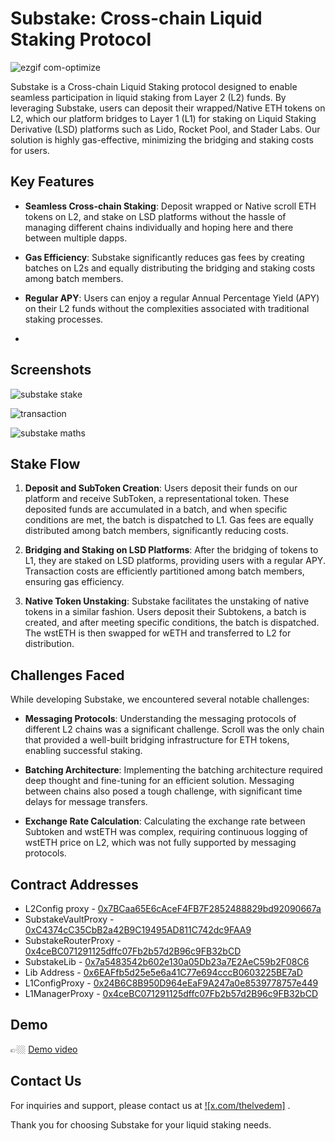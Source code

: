 # Substake: Cross-chain Liquid Staking Protocol

![ezgif com-optimize](https://github.com/surfer05/Substake/assets/85151171/dc6235f3-eb70-499d-afe6-a22494d8eb08)

Substake is a Cross-chain Liquid Staking protocol designed to enable seamless participation in liquid staking from Layer 2 (L2) funds. By leveraging Substake, users can deposit their wrapped/Native ETH tokens on L2, which our platform bridges to Layer 1 (L1) for staking on Liquid Staking Derivative (LSD) platforms such as Lido, Rocket Pool, and Stader Labs. Our solution is highly gas-effective, minimizing the bridging and staking costs for users.

## Key Features

- **Seamless Cross-chain Staking**: Deposit wrapped or Native scroll ETH tokens on L2, and stake on LSD platforms without the hassle of managing different chains individually and hoping here and there between multiple dapps.

- **Gas Efficiency**: Substake significantly reduces gas fees by creating batches on L2s and equally distributing the bridging and staking costs among batch members.

- **Regular APY**: Users can enjoy a regular Annual Percentage Yield (APY) on their L2 funds without the complexities associated with traditional staking processes.
- 
## Screenshots
![substake stake](https://github.com/anubhav11156/Substake/assets/86551390/4ee95fd6-646f-47de-ad78-fad62bfd6a1d)

![transaction](https://github.com/anubhav11156/Substake/assets/86551390/b4aa55d7-62b1-41e3-872c-7b66e9828fd8)

![substake maths](https://github.com/anubhav11156/Substake/assets/86551390/8c5ee0cd-6e7b-4077-9d28-499b2f3db79d)
## Stake Flow

1. **Deposit and SubToken Creation**: Users deposit their funds on our platform and receive SubToken, a representational token. These deposited funds are accumulated in a batch, and when specific conditions are met, the batch is dispatched to L1. Gas fees are equally distributed among batch members, significantly reducing costs.

2. **Bridging and Staking on LSD Platforms**: After the bridging of tokens to L1, they are staked on LSD platforms, providing users with a regular APY. Transaction costs are efficiently partitioned among batch members, ensuring gas efficiency.

3. **Native Token Unstaking**: Substake facilitates the unstaking of native tokens in a similar fashion. Users deposit their Subtokens, a batch is created, and after meeting specific conditions, the batch is dispatched. The wstETH is then swapped for wETH and transferred to L2 for distribution.

## Challenges Faced

While developing Substake, we encountered several notable challenges:

- **Messaging Protocols**: Understanding the messaging protocols of different L2 chains was a significant challenge. Scroll was the only chain that provided a well-built bridging infrastructure for ETH tokens, enabling successful staking.

- **Batching Architecture**: Implementing the batching architecture required deep thought and fine-tuning for an efficient solution. Messaging between chains also posed a tough challenge, with significant time delays for message transfers.

- **Exchange Rate Calculation**: Calculating the exchange rate between Subtoken and wstETH was complex, requiring continuous logging of wstETH price on L2, which was not fully supported by messaging protocols.



## Contract Addresses
- L2Config proxy - [0x7BCaa65E6cAceF4FB7F2852488829bd92090667a](https://sepolia.scrollscan.com/address/0x7BCaa65E6cAceF4FB7F2852488829bd92090667a) 
- SubstakeVaultProxy - [0xC4374cC35CbB2a42B9C19495AD811C742dc9FAA9](https://sepolia.scrollscan.com/address/0xC4374cC35CbB2a42B9C19495AD811C742dc9FAA9) 
- SubstakeRouterProxy - [0x4ceBC071291125dffc07Fb2b57d2B96c9FB32bCD](https://sepolia.scrollscan.com/address/0x4ceBC071291125dffc07Fb2b57d2B96c9FB32bCD) 
- SubstakeLib - [0x7a5483542b602e130a05Db23a7E2AeC59b2F08C6](https://sepolia.scrollscan.com/address/0x7a5483542b602e130a05Db23a7E2AeC59b2F08C6) 
- Lib Address - [0x6EAFfb5d25e5e6a41C77e694cccB0603225BE7aD](https://sepolia.etherscan.io/address/0x6EAFfb5d25e5e6a41C77e694cccB0603225BE7aD)
- L1ConfigProxy - [0x24B6C8B950D964eEaF9A247a0e8539778757e449](https://sepolia.etherscan.io/address/0x24B6C8B950D964eEaF9A247a0e8539778757e449)
- L1ManagerProxy - [0x4ceBC071291125dffc07Fb2b57d2B96c9FB32bCD](https://sepolia.etherscan.io/address/0x4ceBC071291125dffc07Fb2b57d2B96c9FB32bCD)

## Demo
👉🏼 [Demo video](https://www.youtube.com/watch?v=X3GtBPF1ffM)

## Contact Us

For inquiries and support, please contact us at [![x.com/thelvedem]](https://twitter.com/thelvedem)
.

Thank you for choosing Substake for your liquid staking needs.

